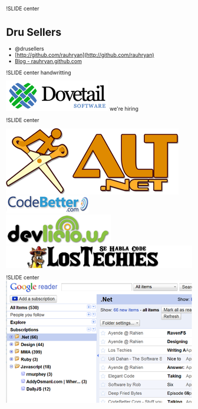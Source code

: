 !SLIDE center

# Dru Sellers

* @drusellers
* [http://github.com/rauhryan](http://github.com/rauhryan)
* [Blog - rauhryan.github.com](http://rauhryan.github.com)


!SLIDE center handwritting

![dt_logo](dt_logo.png)
we're hiring

!SLIDE center

![alt net](alt_net.png)
![code better](codebetter_logo.png)
![devlicious](devilicious_logo.png)
![los techies](lostechies_logo.png)

!SLIDE center
![rss feed](rss_feed.png)
